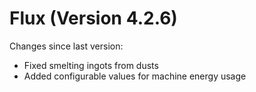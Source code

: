 # Flux (Version 4.2.6)

Changes since last version:
* Fixed smelting ingots from dusts
* Added configurable values for machine energy usage